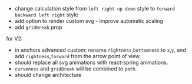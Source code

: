- change calculation style from `left right up down` style to `forward backward left right` style
- add option to render custom svg - improve automatic scaling
- add `gridBreak` prop

for V2:

- in anchors advanced custom: rename `rightness`,`bottomness` to `x`,`y`, and add `rightness`,`forward` from the arrow
  point of view.
- should replace all svg animations with react-spring animations.
- `curveness` and `gridBreak` will be combined to `path`. 
- should change architecture
